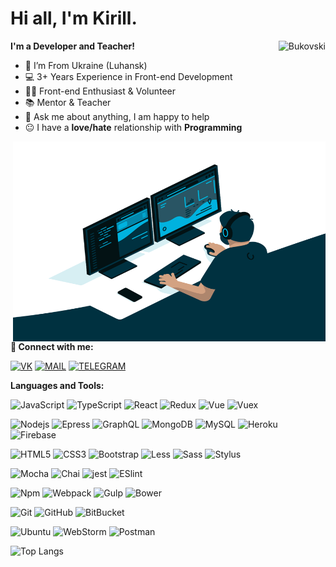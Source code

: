 # Hi all, I'm Kirill.

 <img align="right" src="https://komarev.com/ghpvc/?username=Bukovski&label=Profile%20Views%20&color=4680C2&style=flat-square" alt="Bukovski" />

**I'm a Developer and Teacher!**
- 📍 I’m From Ukraine (Luhansk)
- 💻 3+ Years Experience in Front-end Development
- 👨‍💻 Front-end Enthusiast & Volunteer
- 📚 Mentor & Teacher
- 💬 Ask me about anything, I am happy to help
- :neutral_face: I have a **love/hate** relationship with **Programming**


<img align="right" alt="GIF" src="assets/code.gif" width="500" height="320" />

**🤝 Connect with me:**

[<img alt="VK" src="https://img.shields.io/badge/vk-4680C2.svg?&style=for-the-badge&logo=vk&logoColor=fff" />][vk]
[<img alt="MAIL" src="https://img.shields.io/badge/mail-F59B0B.svg?&style=for-the-badge&logo=mail.ru&logoColor=fff" />][mail]
[<img alt="TELEGRAM" src="https://img.shields.io/badge/telegram-00d4ff.svg?&style=for-the-badge&logo=telegram&logoColor=fff" />][telegram]


**Languages and Tools:**  

![JavaScript](https://img.shields.io/badge/-JavaScript-%23F7DF1C?style=flat-square&logo=javascript&logoColor=000000&labelColor=%23F7DF1C&color=%23FFCE5A)
![TypeScript](https://img.shields.io/badge/-TypeScript-007ACC?style=flat-square&logo=typescript&logoColor=fff)
![React](https://img.shields.io/badge/-React-007ACC?style=flat-square&logo=react&logoColor=fff)
![Redux](https://img.shields.io/badge/-Redux-764ABC?style=flat-square&logo=redux)
![Vue](https://img.shields.io/badge/-Vue-black?style=flat-square&logo=vue.js)
![Vuex](https://img.shields.io/badge/-Vuex-42B983?style=flat-square&logo=vuex)

![Nodejs](https://img.shields.io/badge/-Nodejs-%2343853D.svg?style=flat-square&logo=Node.js&logoColor=fff)
![Epress](https://img.shields.io/badge/-Epress.JS-black?style=flat-square&logo=epress.js)
![GraphQL](https://img.shields.io/badge/-GraphQL-E10098?style=flat-square&logo=graphql)
![MongoDB](https://img.shields.io/badge/-MongoDB-black?style=flat-square&logo=mongodb)
![MySQL](https://img.shields.io/badge/-MySQL-007ACC?style=flat-square&logo=mysql&logoColor=fff")
![Heroku](https://img.shields.io/badge/-Heroku-430098?style=flat-square&logo=heroku)
![Firebase](https://img.shields.io/badge/-Firebase-007ACC?style=flat-square&logo=firebase)

![HTML5](https://img.shields.io/badge/-HTML5-E34F26?style=flat-square&logo=html5&logoColor=white)
![CSS3](https://img.shields.io/badge/-CSS3-1572B6?style=flat-square&logo=css3)
![Bootstrap](https://img.shields.io/badge/-Bootstrap-563D7C?style=flat-square&logo=bootstrap)
![Less](https://img.shields.io/badge/-Less-%231d365d?style=flat-square&logo=less&logoColor=fff)
![Sass](https://img.shields.io/badge/-Sass-%23CC6699?style=flat-square&logo=sass&logoColor=fff)
![Stylus](https://img.shields.io/badge/-Stylus-%23333333?style=flat-square&logo=stylus)

![Mocha](https://img.shields.io/badge/-Mocha-8d6748?style=flat-square&logo=Mocha&logoColor=fff)
![Chai](https://img.shields.io/badge/-Chai-A41002?style=flat-square&logo=Chai&logoColor=fff)
![jest](https://img.shields.io/badge/-jest-910E1B?style=flat-square&logo=jest)
![ESlint](https://img.shields.io/badge/-ESLint-%234B32C3?style=flat-square&logo=eslint)

![Npm](https://img.shields.io/badge/-npm-E9541F?style=flat-square&logo=npm&logoColor=fff)
![Webpack](https://img.shields.io/badge/-Webpack-%232C3A42?style=flat-square&logo=webpack)
![Gulp](https://img.shields.io/badge/-Gulp-CF4647?style=flat-square&logo=Gulp&logoColor=fff)
![Bower](https://img.shields.io/badge/-Bower-FCCC2F?style=flat-square&logo=Bower&logoColor=EF5734)

![Git](https://img.shields.io/badge/-Git-black?style=flat-square&logo=git)
![GitHub](https://img.shields.io/badge/-GitHub-181717?style=flat-square&logo=github)
![BitBucket](https://img.shields.io/badge/-BitBucket-darkblue?style=flat-square&logo=bitbucket)

![Ubuntu](https://img.shields.io/badge/-Ubuntu-E9541F?style=flat-square&logo=Ubuntu&logoColor=fff)
![WebStorm](https://img.shields.io/badge/-WebStorm-%231572B6?style=flat-square&logo=WebStorm)
![Postman](https://img.shields.io/badge/-Postman-E9541F?style=flat-square&logo=Postman&logoColor=fff)



![Top Langs](https://github-readme-stats.vercel.app/api/top-langs/?username=Bukovski&hide=TeX&layout=compact)




[vk]: https://vk.com/kirill_bukovski
[mail]: mailto:kmanankov@bk.ru
[telegram]: https://tlgg.ru/Kirill_Bukovski
